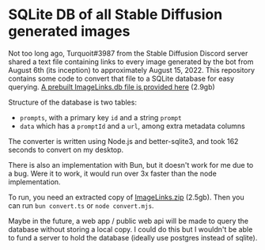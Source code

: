# SQLite DB of all Stable Diffusion generated images

Not too long ago, Turquoit#3987 from the Stable Diffusion Discord server shared a text file containing links to every image generated by the bot from August 6th (its inception) to approximately August 15, 2022. This repository contains some code to convert that file to a SQLite database for easy querying. [A prebuilt ImageLinks.db file is provided here](https://drive.google.com/file/d/1ZtoB-dsaVj_gv_EqZIbR71s_P4Cdkcih/view?usp=sharing) (2.9gb)

Structure of the database is two tables:

- `prompts`, with a primary key `id` and a string `prompt`
- `data` which has a `promptId` and a `url`, among extra metadata columns

The converter is written using Node.js and better-sqlite3, and took 162 seconds to convert on my desktop.

There is also an implementation with Bun, but it doesn't work for me due to a bug. Were it to work, it would run over 3x faster than the node implementation.

To run, you need an extracted copy of [ImageLinks.zip](https://drive.google.com/file/d/14_CRrWMw20OSSd5ZA-7epXdWF3DlwM8g/view) (2.5gb). Then you can run `bun convert.ts` or `node convert.mjs`.

Maybe in the future, a web app / public web api will be made to query the database without storing a local copy. I could do this but I wouldn't be able to fund a server to hold the database (ideally use postgres instead of sqlite).
